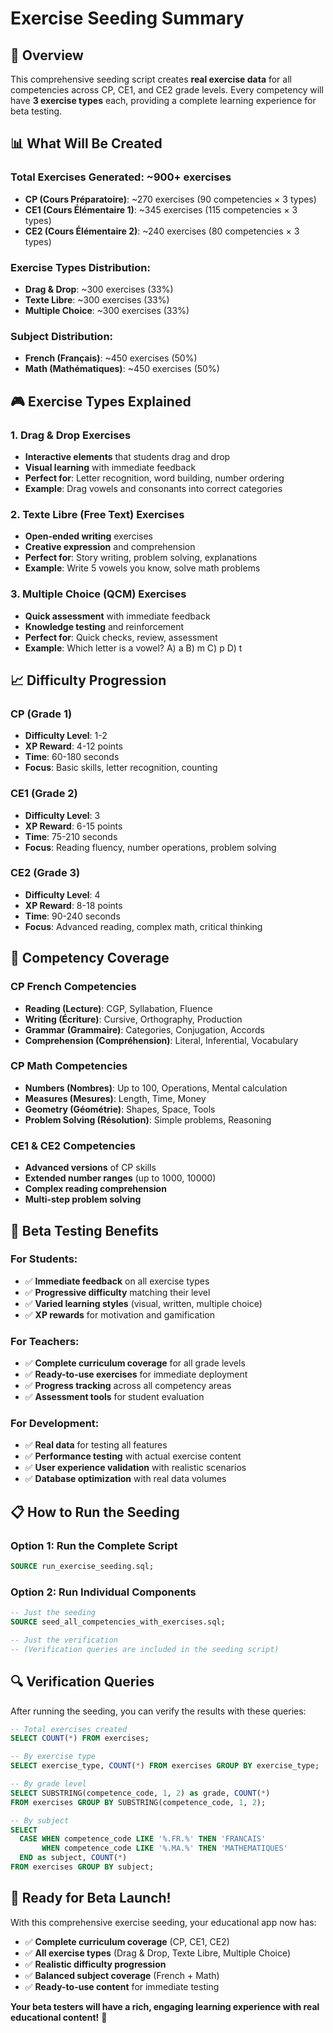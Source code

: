 # Exercise Seeding Summary

## 🎯 Overview
This comprehensive seeding script creates **real exercise data** for all competencies across CP, CE1, and CE2 grade levels. Every competency will have **3 exercise types** each, providing a complete learning experience for beta testing.

## 📊 What Will Be Created

### **Total Exercises Generated: ~900+ exercises**
- **CP (Cours Préparatoire)**: ~270 exercises (90 competencies × 3 types)
- **CE1 (Cours Élémentaire 1)**: ~345 exercises (115 competencies × 3 types)  
- **CE2 (Cours Élémentaire 2)**: ~240 exercises (80 competencies × 3 types)

### **Exercise Types Distribution:**
- **Drag & Drop**: ~300 exercises (33%)
- **Texte Libre**: ~300 exercises (33%)
- **Multiple Choice**: ~300 exercises (33%)

### **Subject Distribution:**
- **French (Français)**: ~450 exercises (50%)
- **Math (Mathématiques)**: ~450 exercises (50%)

## 🎮 Exercise Types Explained

### 1. **Drag & Drop Exercises**
- **Interactive elements** that students drag and drop
- **Visual learning** with immediate feedback
- **Perfect for**: Letter recognition, word building, number ordering
- **Example**: Drag vowels and consonants into correct categories

### 2. **Texte Libre (Free Text) Exercises**
- **Open-ended writing** exercises
- **Creative expression** and comprehension
- **Perfect for**: Story writing, problem solving, explanations
- **Example**: Write 5 vowels you know, solve math problems

### 3. **Multiple Choice (QCM) Exercises**
- **Quick assessment** with immediate feedback
- **Knowledge testing** and reinforcement
- **Perfect for**: Quick checks, review, assessment
- **Example**: Which letter is a vowel? A) a B) m C) p D) t

## 📈 Difficulty Progression

### **CP (Grade 1)**
- **Difficulty Level**: 1-2
- **XP Reward**: 4-12 points
- **Time**: 60-180 seconds
- **Focus**: Basic skills, letter recognition, counting

### **CE1 (Grade 2)**
- **Difficulty Level**: 3
- **XP Reward**: 6-15 points
- **Time**: 75-210 seconds
- **Focus**: Reading fluency, number operations, problem solving

### **CE2 (Grade 3)**
- **Difficulty Level**: 4
- **XP Reward**: 8-18 points
- **Time**: 90-240 seconds
- **Focus**: Advanced reading, complex math, critical thinking

## 🎯 Competency Coverage

### **CP French Competencies**
- **Reading (Lecture)**: CGP, Syllabation, Fluence
- **Writing (Écriture)**: Cursive, Orthography, Production
- **Grammar (Grammaire)**: Categories, Conjugation, Accords
- **Comprehension (Compréhension)**: Literal, Inferential, Vocabulary

### **CP Math Competencies**
- **Numbers (Nombres)**: Up to 100, Operations, Mental calculation
- **Measures (Mesures)**: Length, Time, Money
- **Geometry (Géométrie)**: Shapes, Space, Tools
- **Problem Solving (Résolution)**: Simple problems, Reasoning

### **CE1 & CE2 Competencies**
- **Advanced versions** of CP skills
- **Extended number ranges** (up to 1000, 10000)
- **Complex reading comprehension**
- **Multi-step problem solving**

## 🚀 Beta Testing Benefits

### **For Students:**
- ✅ **Immediate feedback** on all exercise types
- ✅ **Progressive difficulty** matching their level
- ✅ **Varied learning styles** (visual, written, multiple choice)
- ✅ **XP rewards** for motivation and gamification

### **For Teachers:**
- ✅ **Complete curriculum coverage** for all grade levels
- ✅ **Ready-to-use exercises** for immediate deployment
- ✅ **Progress tracking** across all competency areas
- ✅ **Assessment tools** for student evaluation

### **For Development:**
- ✅ **Real data** for testing all features
- ✅ **Performance testing** with actual exercise content
- ✅ **User experience validation** with realistic scenarios
- ✅ **Database optimization** with real data volumes

## 📋 How to Run the Seeding

### **Option 1: Run the Complete Script**
```sql
SOURCE run_exercise_seeding.sql;
```

### **Option 2: Run Individual Components**
```sql
-- Just the seeding
SOURCE seed_all_competencies_with_exercises.sql;

-- Just the verification
-- (Verification queries are included in the seeding script)
```

## 🔍 Verification Queries

After running the seeding, you can verify the results with these queries:

```sql
-- Total exercises created
SELECT COUNT(*) FROM exercises;

-- By exercise type
SELECT exercise_type, COUNT(*) FROM exercises GROUP BY exercise_type;

-- By grade level
SELECT SUBSTRING(competence_code, 1, 2) as grade, COUNT(*) 
FROM exercises GROUP BY SUBSTRING(competence_code, 1, 2);

-- By subject
SELECT 
  CASE WHEN competence_code LIKE '%.FR.%' THEN 'FRANCAIS'
       WHEN competence_code LIKE '%.MA.%' THEN 'MATHEMATIQUES'
  END as subject, COUNT(*) 
FROM exercises GROUP BY subject;
```

## 🎉 Ready for Beta Launch!

With this comprehensive exercise seeding, your educational app now has:

- ✅ **Complete curriculum coverage** (CP, CE1, CE2)
- ✅ **All exercise types** (Drag & Drop, Texte Libre, Multiple Choice)
- ✅ **Realistic difficulty progression**
- ✅ **Balanced subject coverage** (French + Math)
- ✅ **Ready-to-use content** for immediate testing

**Your beta testers will have a rich, engaging learning experience with real educational content!** 🚀


